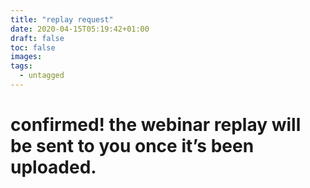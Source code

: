 ```yaml
---
title: "replay request"
date: 2020-04-15T05:19:42+01:00
draft: false
toc: false
images:
tags:
  - untagged
---
```


# confirmed! the webinar replay will be sent to you once it’s been uploaded.

